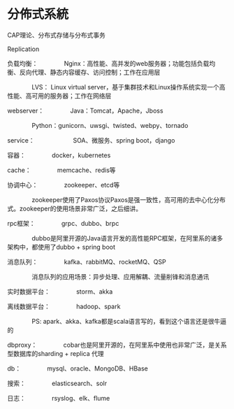 
# 分佈式系統

CAP理论、分布式存储与分布式事务

Replication

负载均衡：
　　　　Nginx：高性能、高并发的web服务器；功能包括负载均衡、反向代理、静态内容缓存、访问控制；工作在应用层

　　　　LVS： Linux virtual server，基于集群技术和Linux操作系统实现一个高性能、高可用的服务器；工作在网络层

webserver：
　　　　Java：Tomcat，Apache，Jboss

　　　　Python：gunicorn、uwsgi、twisted、webpy、tornado

service：　　
　　　　SOA、微服务、spring boot，django

容器：
　　　　docker，kubernetes

cache：
　　　　memcache、redis等

协调中心：
　　　　zookeeper、etcd等

　　　　zookeeper使用了Paxos协议Paxos是强一致性，高可用的去中心化分布式。zookeeper的使用场景非常广泛，之后细讲。

rpc框架：
　　　　grpc、dubbo、brpc

　　　　dubbo是阿里开源的Java语言开发的高性能RPC框架，在阿里系的诸多架构中，都使用了dubbo + spring boot

消息队列：
　　　　kafka、rabbitMQ、rocketMQ、QSP

　　　　消息队列的应用场景：异步处理、应用解耦、流量削锋和消息通讯

实时数据平台：
　　　　storm、akka

离线数据平台：
　　　　hadoop、spark

　　　　PS: apark、akka、kafka都是scala语言写的，看到这个语言还是很牛逼的

dbproxy：
　　　　cobar也是阿里开源的，在阿里系中使用也非常广泛，是关系型数据库的sharding + replica 代理

db：
　　　　mysql、oracle、MongoDB、HBase

搜索：
　　　　elasticsearch、solr

日志：
　　　　rsyslog、elk、flume